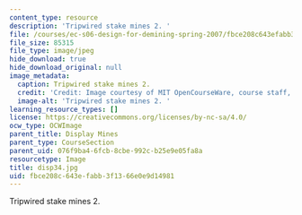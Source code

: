 ```yaml
---
content_type: resource
description: 'Tripwired stake mines 2. '
file: /courses/ec-s06-design-for-demining-spring-2007/fbce208c643efabb3f1366e0e9d14981_disp34.jpg
file_size: 85315
file_type: image/jpeg
hide_download: true
hide_download_original: null
image_metadata:
  caption: Tripwired stake mines 2.
  credit: 'Credit: Image courtesy of MIT OpenCourseWare, course staff, and students.'
  image-alt: 'Tripwired stake mines 2. '
learning_resource_types: []
license: https://creativecommons.org/licenses/by-nc-sa/4.0/
ocw_type: OCWImage
parent_title: Display Mines
parent_type: CourseSection
parent_uid: 076f9ba4-6fcb-8cbe-992c-b25e9e05fa8a
resourcetype: Image
title: disp34.jpg
uid: fbce208c-643e-fabb-3f13-66e0e9d14981
---
```

Tripwired stake mines 2. 